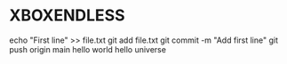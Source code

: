 # XBOXENDLESS
echo "First line" >> file.txt
git add file.txt
git commit -m "Add first line"
git push origin main
hello world
hello universe
